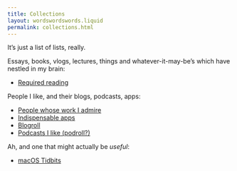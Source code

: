 ```yaml
---
title: Collections
layout: wordswordswords.liquid
permalink: collections.html
---
```


It’s just a list of lists, really.

Essays, books, vlogs, lectures, things and whatever-it-may-be’s which have nestled in my brain:

- [Required reading](/readings)

People I like, and their blogs, podcasts, apps:

- [People whose work I admire](/people)
- [Indispensable apps](/approll)
- [Blogroll](/blogroll)
- [Podcasts I like (podroll?)](/podroll)

Ah, and one that might actually be _useful_:

- <a href="https://gist.github.com/jaskfla/f086f495745ee54912de09ac9895e4b8" target="_blank">macOS Tidbits</a>
